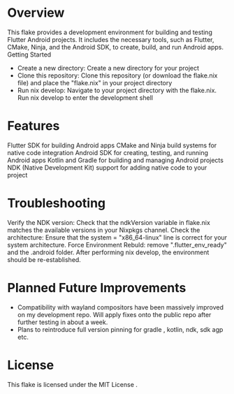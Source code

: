 # Overview 

This flake provides a development environment for building and testing Flutter Android projects. It includes the necessary tools, such as Flutter, CMake, Ninja, and the Android SDK, to create, build, and run Android apps. 
Getting Started 

* Create a new directory: Create a new directory for your project 
* Clone this repository: Clone this repository (or download the flake.nix file) and place the "flake.nix" in your project directory
* Run nix develop: Navigate to your project directory with the flake.nix. Run nix develop to enter the development shell
     

# Features 

Flutter SDK for building Android apps
CMake and Ninja build systems for native code integration
Android SDK for creating, testing, and running Android apps
Kotlin and Gradle for building and managing Android projects
NDK (Native Development Kit) support for adding native code to your project
     

# Troubleshooting 

Verify the NDK version: Check that the ndkVersion variable in flake.nix matches the available versions in your Nixpkgs channel.
Check the architecture: Ensure that the system = "x86_64-linux" line is correct for your system architecture.
Force Environment Rebuld: remove ".flutter_env_ready" and the .android folder. After performing nix develop, the environment should be re-established.

# Planned Future Improvements

* Compatibility with wayland compositors have been massively improved on my development repo. Will apply fixes onto the public repo after further testing in about a week.
* Plans to reintroduce full version pinning for gradle , kotlin, ndk, sdk agp etc.
     

# License 

This flake is licensed under the MIT License . 
